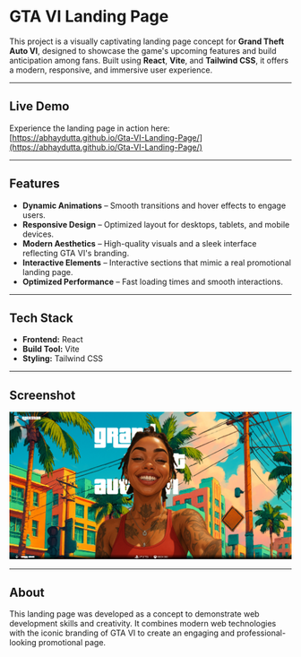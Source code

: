 # GTA VI Landing Page

This project is a visually captivating landing page concept for **Grand Theft Auto VI**, designed to showcase the game's upcoming features and build anticipation among fans. Built using **React**, **Vite**, and **Tailwind CSS**, it offers a modern, responsive, and immersive user experience.

---

## Live Demo

Experience the landing page in action here:  
[https://abhaydutta.github.io/Gta-VI-Landing-Page/](https://abhaydutta.github.io/Gta-VI-Landing-Page/)

---

## Features

- **Dynamic Animations** – Smooth transitions and hover effects to engage users.  
- **Responsive Design** – Optimized layout for desktops, tablets, and mobile devices.  
- **Modern Aesthetics** – High-quality visuals and a sleek interface reflecting GTA VI's branding.  
- **Interactive Elements** – Interactive sections that mimic a real promotional landing page.  
- **Optimized Performance** – Fast loading times and smooth interactions.

---

## Tech Stack

- **Frontend:** React  
- **Build Tool:** Vite  
- **Styling:** Tailwind CSS  

---

## Screenshot


![GTA VI Landing Page Screenshot](assets/Gta%20VI%20Landing%20page.png)


---

## About

This landing page was developed as a concept to demonstrate web development skills and creativity. It combines modern web technologies with the iconic branding of GTA VI to create an engaging and professional-looking promotional page.

